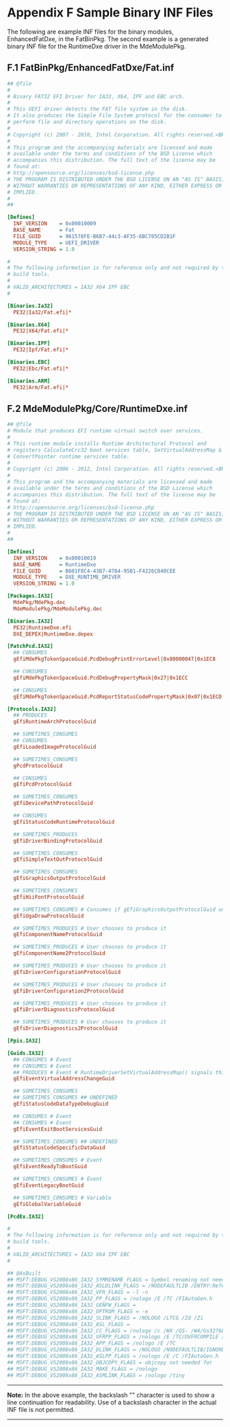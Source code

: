 <!--- @file
  Appendix F Sample Binary INF Files

  Copyright (c) 2007-2017, Intel Corporation. All rights reserved.<BR>

  Redistribution and use in source (original document form) and 'compiled'
  forms (converted to PDF, epub, HTML and other formats) with or without
  modification, are permitted provided that the following conditions are met:

  1) Redistributions of source code (original document form) must retain the
     above copyright notice, this list of conditions and the following
     disclaimer as the first lines of this file unmodified.

  2) Redistributions in compiled form (transformed to other DTDs, converted to
     PDF, epub, HTML and other formats) must reproduce the above copyright
     notice, this list of conditions and the following disclaimer in the
     documentation and/or other materials provided with the distribution.

  THIS DOCUMENTATION IS PROVIDED BY TIANOCORE PROJECT "AS IS" AND ANY EXPRESS OR
  IMPLIED WARRANTIES, INCLUDING, BUT NOT LIMITED TO, THE IMPLIED WARRANTIES OF
  MERCHANTABILITY AND FITNESS FOR A PARTICULAR PURPOSE ARE DISCLAIMED. IN NO
  EVENT SHALL TIANOCORE PROJECT  BE LIABLE FOR ANY DIRECT, INDIRECT, INCIDENTAL,
  SPECIAL, EXEMPLARY, OR CONSEQUENTIAL DAMAGES (INCLUDING, BUT NOT LIMITED TO,
  PROCUREMENT OF SUBSTITUTE GOODS OR SERVICES; LOSS OF USE, DATA, OR PROFITS;
  OR BUSINESS INTERRUPTION) HOWEVER CAUSED AND ON ANY THEORY OF LIABILITY,
  WHETHER IN CONTRACT, STRICT LIABILITY, OR TORT (INCLUDING NEGLIGENCE OR
  OTHERWISE) ARISING IN ANY WAY OUT OF THE USE OF THIS DOCUMENTATION, EVEN IF
  ADVISED OF THE POSSIBILITY OF SUCH DAMAGE.

-->

# Appendix F Sample Binary INF Files

The following are example INF files for the binary modules, EnhancedFatDxe, in
the FatBinPkg. The second example is a generated binary INF file for the
RuntimeDxe driver in the MdeModulePkg.

## F.1 FatBinPkg/EnhancedFatDxe/Fat.inf

```ini
## @file
#
# Binary FAT32 EFI Driver for IA32, X64, IPF and EBC arch.
#
# This UEFI driver detects the FAT file system in the disk.
# It also produces the Simple File System protocol for the consumer to
# perform file and directory operations on the disk.
#
# Copyright (c) 2007 - 2010, Intel Corporation. All rights reserved.<BR>
#
# This program and the accompanying materials are licensed and made
# available under the terms and conditions of the BSD License which
# accompanies this distribution. The full text of the license may be
# found at:
# http://opensource.org/licenses/bsd-license.php
# THE PROGRAM IS DISTRIBUTED UNDER THE BSD LICENSE ON AN "AS IS" BASIS,
# WITHOUT WARRANTIES OR REPRESENTATIONS OF ANY KIND, EITHER EXPRESS OR
# IMPLIED.
#
##

[Defines]
  INF_VERSION    = 0x00010009
  BASE_NAME      = Fat
  FILE_GUID      = 961578FE-B6B7-44c3-AF35-6BC705CD2B1F
  MODULE_TYPE    = UEFI_DRIVER
  VERSION_STRING = 1.0

#
# The following information is for reference only and not required by the
# build tools.
#
# VALID_ARCHITECTURES = IA32 X64 IPF EBC
#

[Binaries.Ia32]
  PE32|Ia32/Fat.efi|*

[Binaries.X64]
  PE32|X64/Fat.efi|*

[Binaries.IPF]
  PE32|Ipf/Fat.efi|*

[Binaries.EBC]
  PE32|Ebc/Fat.efi|*

[Binaries.ARM]
  PE32|Arm/Fat.efi|*
```

## F.2 MdeModulePkg/Core/RuntimeDxe.inf

```ini
## @file
# Module that produces EFI runtime virtual switch over services.
#
# This runtime module installs Runtime Architectural Protocol and
# registers CalculateCrc32 boot services table, SetVirtualAddressMap &
# ConvertPointer runtime services table.
#
# Copyright (c) 2006 - 2012, Intel Corporation. All rights reserved.<BR>
#
# This program and the accompanying materials are licensed and made
# available under the terms and conditions of the BSD License which
# accompanies this distribution. The full text of the license may be
# found at:
# http://opensource.org/licenses/bsd-license.php
# THE PROGRAM IS DISTRIBUTED UNDER THE BSD LICENSE ON AN "AS IS" BASIS,
# WITHOUT WARRANTIES OR REPRESENTATIONS OF ANY KIND, EITHER EXPRESS OR
# IMPLIED.
#
##

[Defines]
  INF_VERSION    = 0x00010019
  BASE_NAME      = RuntimeDxe
  FILE_GUID      = B601F8C4-43B7-4784-95B1-F4226CB40CEE
  MODULE_TYPE    = DXE_RUNTIME_DRIVER
  VERSION_STRING = 1.0

[Packages.IA32]
  MdePkg/MdePkg.dec
  MdeModulePkg/MdeModulePkg.dec

[Binaries.IA32]
  PE32|RuntimeDxe.efi
  DXE_DEPEX|RuntimeDxe.depex

[PatchPcd.IA32]
  ## CONSUMES
  gEfiMdePkgTokenSpaceGuid.PcdDebugPrintErrorLevel|0x80000047|0x1EC8

  ## CONSUMES
  gEfiMdePkgTokenSpaceGuid.PcdDebugPropertyMask|0x27|0x1ECC

  ## CONSUMES
  gEfiMdePkgTokenSpaceGuid.PcdReportStatusCodePropertyMask|0x07|0x1ECD

[Protocols.IA32]
  ## PRODUCES
  gEfiRuntimeArchProtocolGuid

  ## SOMETIMES_CONSUMES
  ## CONSUMES
  gEfiLoadedImageProtocolGuid

  ## SOMETIMES_CONSUMES
  gPcdProtocolGuid

  ## CONSUMES
  gEfiPcdProtocolGuid

  ## SOMETIMES_CONSUMES
  gEfiDevicePathProtocolGuid

  ## CONSUMES
  gEfiStatusCodeRuntimeProtocolGuid

  ## SOMETIMES_PRODUCES
  gEfiDriverBindingProtocolGuid

  ## SOMETIMES_CONSUMES
  gEfiSimpleTextOutProtocolGuid

  ## SOMETIMES_CONSUMES
  gEfiGraphicsOutputProtocolGuid

  ## SOMETIMES_CONSUMES
  gEfiHiiFontProtocolGuid

  ## SOMETIMES_CONSUMES # Consumes if gEfiGraphicsOutputProtocolGuid uninstalled
  gEfiUgaDrawProtocolGuid

  ## SOMETIMES_PRODUCES # User chooses to produce it
  gEfiComponentNameProtocolGuid

  ## SOMETIMES_PRODUCES # User chooses to produce it
  gEfiComponentName2ProtocolGuid

  ## SOMETIMES_PRODUCES # User chooses to produce it
  gEfiDriverConfigurationProtocolGuid

  ## SOMETIMES_PRODUCES # User chooses to produce it
  gEfiDriverConfiguration2ProtocolGuid

  ## SOMETIMES_PRODUCES # User chooses to produce it
  gEfiDriverDiagnosticsProtocolGuid

  ## SOMETIMES_PRODUCES # User chooses to produce it
  gEfiDriverDiagnostics2ProtocolGuid

[Ppis.IA32]

[Guids.IA32]
  ## CONSUMES # Event
  ## CONSUMES # Event
  ## PRODUCES # Event # RuntimeDriverSetVirtualAddressMap() signals this event.
  gEfiEventVirtualAddressChangeGuid

  ## SOMETIMES_CONSUMES
  ## SOMETIMES_CONSUMES ## UNDEFINED
  gEfiStatusCodeDataTypeDebugGuid

  ## CONSUMES # Event
  ## CONSUMES # Event
  gEfiEventExitBootServicesGuid

  ## SOMETIMES_CONSUMES ## UNDEFINED
  gEfiStatusCodeSpecificDataGuid

  ## SOMETIMES_CONSUMES # Event
  gEfiEventReadyToBootGuid

  ## SOMETIMES_CONSUMES # Event
  gEfiEventLegacyBootGuid

  ## SOMETIMES_CONSUMES # Variable
  gEfiGlobalVariableGuid

[PcdEx.IA32]

#
# The following information is for reference only and not required by the
# build tools.
#
# VALID_ARCHITECTURES = IA32 X64 IPF EBC
#

## @AsBuilt
## MSFT:DEBUG_VS2008x86_IA32_SYMRENAME_FLAGS = Symbol renaming not needed for
## MSFT:DEBUG_VS2008x86_IA32_ASLDLINK_FLAGS = /NODEFAULTLIB /ENTRY:ReferenceAcpiTable /SUBSYSTEM:CONSOLE
## MSFT:DEBUG_VS2008x86_IA32_VFR_FLAGS = -l -n
## MSFT:DEBUG_VS2008x86_IA32_PP_FLAGS = /nologo /E /TC /FIAutoGen.h
## MSFT:DEBUG_VS2008x86_IA32_GENFW_FLAGS =
## MSFT:DEBUG_VS2008x86_IA32_OPTROM_FLAGS = -e
## MSFT:DEBUG_VS2008x86_IA32_SLINK_FLAGS = /NOLOGO /LTCG /Zd /Zi
## MSFT:DEBUG_VS2008x86_IA32_ASL_FLAGS =
## MSFT:DEBUG_VS2008x86_IA32_CC_FLAGS = /nologo /c /WX /GS- /W4/Gs32768 /D UNICODE /O1ib2 /GL /FIAutoGen.h /EHs-c- /GR- /GF /Gy /Zi /Gm
## MSFT:DEBUG_VS2008x86_IA32_VFRPP_FLAGS = /nologo /E /TC/DVFRCOMPILE /FI$(MODULE_NAME)StrDefs.h /TC /Dmain=ReferenceAcpiTable
## MSFT:DEBUG_VS2008x86_IA32_APP_FLAGS = /nologo /E /TC
## MSFT:DEBUG_VS2008x86_IA32_DLINK_FLAGS = /NOLOGO /NODEFAULTLIB/IGNORE:4001 /OPT:REF /OPT:ICF=10 /MAP /ALIGN:32/SECTION:.xdata,D /SECTION:.pdata,D /MACHINE:X86 /LTCG /DLL/ENTRY:$(IMAGE_ENTRY_POINT) /SUBSYSTEM:EFI_BOOT_SERVICE_DRIVER/SAFESEH:NO /BASE:0 /DRIVER /DEBUG/PDB:$(OUTPUT_PATH)$(BASE_NAME).pdb/PDBSTRIPPED:$(OUTPUT_PATH)$(BASE_NAME)_Stripped.pdb
## MSFT:DEBUG_VS2008x86_IA32_ASLPP_FLAGS = /nologo /E /C /FIAutoGen.h
## MSFT:DEBUG_VS2008x86_IA32_OBJCOPY_FLAGS = objcopy not needed for
## MSFT:DEBUG_VS2008x86_IA32_MAKE_FLAGS = /nologo
## MSFT:DEBUG_VS2008x86_IA32_ASMLINK_FLAGS = /nologo /tiny
```

**********
**Note:** In the above example, the backslash "\" character is used to show a
line continuation for readability. Use of a backslash character in the actual
INF file is not permitted.
**********
